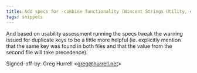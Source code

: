 ```yaml
---
title: Add specs for -combine functionality (Wincent Strings Utility, e7ece84)
tags: snippets
---
```


And based on usability assessment running the specs tweak the warning issued for duplicate keys to be a little more helpful (ie. explicitly mention that the same key was found in both files and that the value from the second file will take precedence).

Signed-off-by: Greg Hurrell &lt;greg@hurrell.net&gt;
